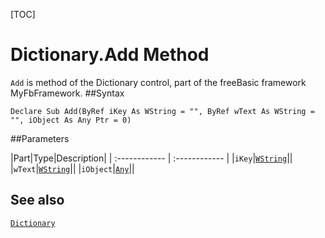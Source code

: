 [TOC]
# Dictionary.Add Method

`Add` is method of the Dictionary control, part of the freeBasic framework MyFbFramework.
##Syntax
```freeBasic
Declare Sub Add(ByRef iKey As WString = "", ByRef wText As WString = "", iObject As Any Ptr = 0)
```

##Parameters

|Part|Type|Description|
| :------------ | :------------ |
|`iKey`|[`WString`]("https://www.freebasic.net/wiki/KeyPgWString")||
|`wText`|[`WString`]("https://www.freebasic.net/wiki/KeyPgWString")||
|`iObject`|[`Any`]("https://www.freebasic.net/wiki/KeyPgAny")||
## See also
[`Dictionary`](Dictionary.md)
